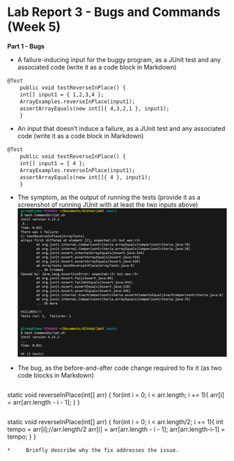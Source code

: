 # Lab Report 3 - Bugs and Commands (Week 5)
**Part 1 - Bugs**
* A failure-inducing input for the buggy program, as a JUnit test and any associated code (write it as a code block in Markdown)
```
@Test 
	public void testReverseInPlace() {
    int[] input1 = { 1,2,3,4 };
    ArrayExamples.reverseInPlace(input1);
    assertArrayEquals(new int[]{ 4,3,2,1 }, input1);
	}
``` 
  
* An input that doesn’t induce a failure, as a JUnit test and any associated code (write it as a code block in Markdown)
```
@Test 
	public void testReverseInPlace() {
    int[] input1 = { 4 };
    ArrayExamples.reverseInPlace(input1);
    assertArrayEquals(new int[]{ 4 }, input1);
	}
``` 
  
* The symptom, as the output of running the tests (provide it as a screenshot of running JUnit with at least the two inputs above)
![image](failure_inducing.png)<br>
  
* The bug, as the before-and-after code change required to fix it (as two code blocks in Markdown)
  ```
static void reverseInPlace(int[] arr) {
     for(int i = 0; i < arr.length; i += 1){
      arr[i] = arr[arr.length - i - 1];
    }
  }
  ```

```
static void reverseInPlace(int[] arr) {
     for(int i = 0; i < arr.length/2; i += 1){
      int tempo = arr[i];//arr.length/2
      arr[i] = arr[arr.length - i - 1];
      arr[arr.length-i-1] = tempo;
    }
  }
```
*     Briefly describe why the fix addresses the issue.
